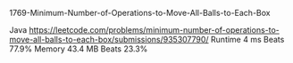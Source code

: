 1769-Minimum-Number-of-Operations-to-Move-All-Balls-to-Each-Box

Java
https://leetcode.com/problems/minimum-number-of-operations-to-move-all-balls-to-each-box/submissions/935307790/
Runtime
4 ms
Beats
77.9%
Memory
43.4 MB
Beats
23.3%
